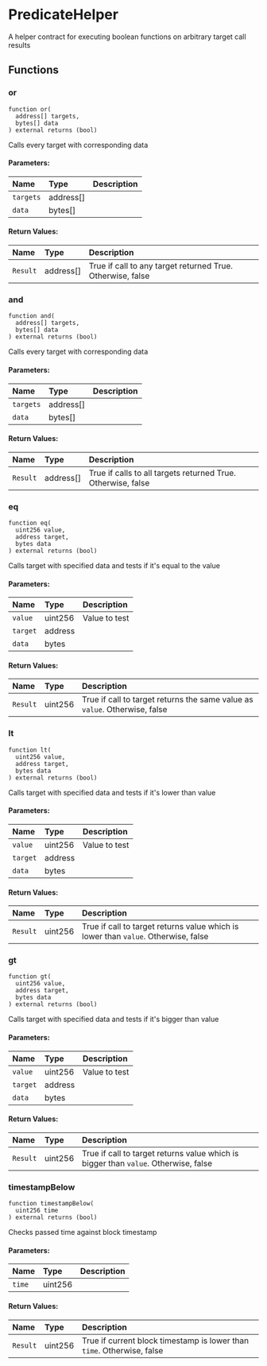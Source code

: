 # PredicateHelper

A helper contract for executing boolean functions on arbitrary target call results



## Functions
### or
```solidity
function or(
  address[] targets,
  bytes[] data
) external returns (bool)
```
Calls every target with corresponding data


#### Parameters:
| Name | Type | Description                                                          |
| :--- | :--- | :------------------------------------------------------------------- |
|`targets` | address[] | 
|`data` | bytes[] | 

#### Return Values:
| Name                           | Type          | Description                                                                  |
| :----------------------------- | :------------ | :--------------------------------------------------------------------------- |
|`Result`| address[] | True if call to any target returned True. Otherwise, false
### and
```solidity
function and(
  address[] targets,
  bytes[] data
) external returns (bool)
```
Calls every target with corresponding data


#### Parameters:
| Name | Type | Description                                                          |
| :--- | :--- | :------------------------------------------------------------------- |
|`targets` | address[] | 
|`data` | bytes[] | 

#### Return Values:
| Name                           | Type          | Description                                                                  |
| :----------------------------- | :------------ | :--------------------------------------------------------------------------- |
|`Result`| address[] | True if calls to all targets returned True. Otherwise, false
### eq
```solidity
function eq(
  uint256 value,
  address target,
  bytes data
) external returns (bool)
```
Calls target with specified data and tests if it's equal to the value


#### Parameters:
| Name | Type | Description                                                          |
| :--- | :--- | :------------------------------------------------------------------- |
|`value` | uint256 | Value to test  
|`target` | address | 
|`data` | bytes | 

#### Return Values:
| Name                           | Type          | Description                                                                  |
| :----------------------------- | :------------ | :--------------------------------------------------------------------------- |
|`Result`| uint256 | True if call to target returns the same value as `value`. Otherwise, false
### lt
```solidity
function lt(
  uint256 value,
  address target,
  bytes data
) external returns (bool)
```
Calls target with specified data and tests if it's lower than value


#### Parameters:
| Name | Type | Description                                                          |
| :--- | :--- | :------------------------------------------------------------------- |
|`value` | uint256 | Value to test  
|`target` | address | 
|`data` | bytes | 

#### Return Values:
| Name                           | Type          | Description                                                                  |
| :----------------------------- | :------------ | :--------------------------------------------------------------------------- |
|`Result`| uint256 | True if call to target returns value which is lower than `value`. Otherwise, false
### gt
```solidity
function gt(
  uint256 value,
  address target,
  bytes data
) external returns (bool)
```
Calls target with specified data and tests if it's bigger than value


#### Parameters:
| Name | Type | Description                                                          |
| :--- | :--- | :------------------------------------------------------------------- |
|`value` | uint256 | Value to test  
|`target` | address | 
|`data` | bytes | 

#### Return Values:
| Name                           | Type          | Description                                                                  |
| :----------------------------- | :------------ | :--------------------------------------------------------------------------- |
|`Result`| uint256 | True if call to target returns value which is bigger than `value`. Otherwise, false
### timestampBelow
```solidity
function timestampBelow(
  uint256 time
) external returns (bool)
```
Checks passed time against block timestamp


#### Parameters:
| Name | Type | Description                                                          |
| :--- | :--- | :------------------------------------------------------------------- |
|`time` | uint256 | 

#### Return Values:
| Name                           | Type          | Description                                                                  |
| :----------------------------- | :------------ | :--------------------------------------------------------------------------- |
|`Result`| uint256 | True if current block timestamp is lower than `time`. Otherwise, false
